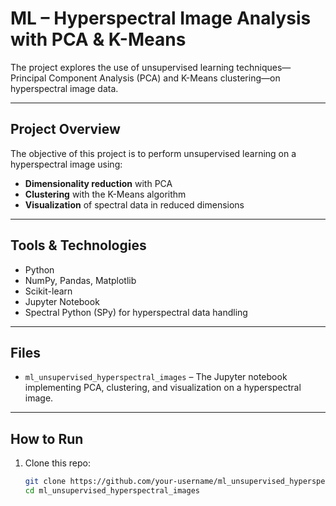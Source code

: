# ML – Hyperspectral Image Analysis with PCA & K-Means

The project explores the use of unsupervised learning techniques—Principal Component Analysis (PCA) and K-Means clustering—on hyperspectral image data.

---

## Project Overview

The objective of this project is to perform unsupervised learning on a hyperspectral image using:

-  **Dimensionality reduction** with PCA
-  **Clustering** with the K-Means algorithm
-  **Visualization** of spectral data in reduced dimensions

---

## Tools & Technologies

- Python
- NumPy, Pandas, Matplotlib
- Scikit-learn
- Jupyter Notebook
- Spectral Python (SPy) for hyperspectral data handling

---

## Files

- `ml_unsupervised_hyperspectral_images` – The Jupyter notebook implementing PCA, clustering, and visualization on a hyperspectral image.

---

## How to Run

1. Clone this repo:
   ```bash
   git clone https://github.com/your-username/ml_unsupervised_hyperspectral_images.git
   cd ml_unsupervised_hyperspectral_images
